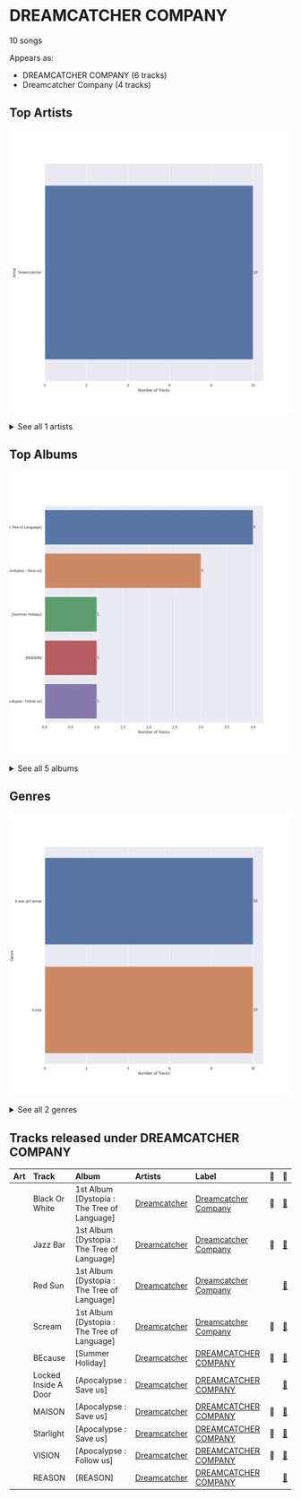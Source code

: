 # DREAMCATCHER COMPANY

10 songs

Appears as:
- DREAMCATCHER COMPANY (6 tracks)
- Dreamcatcher Company (4 tracks)

## Top Artists

![Bar chart of top 1 artists](../images/labels/dreamcatcher_company/artists.png)


<details>
<summary>See all 1 artists</summary>

|   Number of Tracks | Art                                                                                              | Artist                                     | 🔗                                                           |
|-------------------:|:-------------------------------------------------------------------------------------------------|:-------------------------------------------|:------------------------------------------------------------|
|                 10 | <img src="https://i.scdn.co/image/ab6761610000e5eb3d473b3dcc380e2aec2ab329" alt="" width="50" /> | [Dreamcatcher](../artists/dreamcatcher.md) | [🔗](https://open.spotify.com/artist/5V1qsQHdXNm4ZEZHWvFnqQ) |

</details>


## Top Albums

![Bar chart of top 5 albums](../images/labels/dreamcatcher_company/albums.png)


<details>
<summary>See all 5 albums</summary>

|   Number of Tracks | Art                                                                                              | Album                                       | Release Date   | 🔗                                                          |
|-------------------:|:-------------------------------------------------------------------------------------------------|:--------------------------------------------|:---------------|:-----------------------------------------------------------|
|                  4 | <img src="https://i.scdn.co/image/ab67616d0000b27319224fae0aa53341020f5b12" alt="" width="50" /> | 1st Album [Dystopia : The Tree of Language] | 2020-02-18     | [🔗](https://open.spotify.com/album/7no7EZnKgoRWBbGMjZo9gB) |
|                  3 | <img src="https://i.scdn.co/image/ab67616d0000b273d5db2e57a278b11e009b5cc6" alt="" width="50" /> | [Apocalypse : Save us]                      | 2022-04-12     | [🔗](https://open.spotify.com/album/1ONjVRtxAqiTivu0EiEBm5) |
|                  1 | <img src="https://i.scdn.co/image/ab67616d0000b2737c0618723e2fca9e617eec34" alt="" width="50" /> | [Summer Holiday]                            | 2021-07-30     | [🔗](https://open.spotify.com/album/1JOpx5eL6Rb3vRC9epERQD) |
|                  1 | <img src="https://i.scdn.co/image/ab67616d0000b27393dc875f5465891061acef62" alt="" width="50" /> | [REASON]                                    | 2023-01-13     | [🔗](https://open.spotify.com/album/0VZzJkiIK51ygHS5n1qRnZ) |
|                  1 | <img src="https://i.scdn.co/image/ab67616d0000b273c7d075ac409f015413350f6d" alt="" width="50" /> | [Apocalypse : Follow us]                    | 2022-10-11     | [🔗](https://open.spotify.com/album/7MQXcfzHmWjQAAIFhdy1mY) |

</details>


## Genres

![Bar chart of top 2 genres](../images/labels/dreamcatcher_company/genres.png)


<details>
<summary>See all 2 genres</summary>

|   Number of Tracks | Genre                                             |
|-------------------:|:--------------------------------------------------|
|                 10 | [k-pop girl group](../genres/k_pop_girl_group.md) |
|                 10 | [k-pop](../genres/k_pop.md)                       |

</details>


## Tracks released under DREAMCATCHER COMPANY

| Art                                                                                              | Track                | Album                                       | Artists                                    | Label                                           | 💚   | 🔗                                                          |
|:-------------------------------------------------------------------------------------------------|:---------------------|:--------------------------------------------|:-------------------------------------------|:------------------------------------------------|:----|:-----------------------------------------------------------|
| <img src="https://i.scdn.co/image/ab67616d0000b27319224fae0aa53341020f5b12" alt="" width="50" /> | Black Or White       | 1st Album [Dystopia : The Tree of Language] | [Dreamcatcher](../artists/dreamcatcher.md) | [Dreamcatcher Company](dreamcatcher_company.md) | 💚   | [🔗](https://open.spotify.com/track/11wbEfF8uFBY6T2gNH7cI5) |
| <img src="https://i.scdn.co/image/ab67616d0000b27319224fae0aa53341020f5b12" alt="" width="50" /> | Jazz Bar             | 1st Album [Dystopia : The Tree of Language] | [Dreamcatcher](../artists/dreamcatcher.md) | [Dreamcatcher Company](dreamcatcher_company.md) | 💚   | [🔗](https://open.spotify.com/track/4dIZBPtKfOvo8YuundgcwH) |
| <img src="https://i.scdn.co/image/ab67616d0000b27319224fae0aa53341020f5b12" alt="" width="50" /> | Red Sun              | 1st Album [Dystopia : The Tree of Language] | [Dreamcatcher](../artists/dreamcatcher.md) | [Dreamcatcher Company](dreamcatcher_company.md) |     | [🔗](https://open.spotify.com/track/5lwWpQ71GKN3sWmk8zZr9g) |
| <img src="https://i.scdn.co/image/ab67616d0000b27319224fae0aa53341020f5b12" alt="" width="50" /> | Scream               | 1st Album [Dystopia : The Tree of Language] | [Dreamcatcher](../artists/dreamcatcher.md) | [Dreamcatcher Company](dreamcatcher_company.md) | 💚   | [🔗](https://open.spotify.com/track/3vPHCKu5UhbGLe9rs8dBGr) |
| <img src="https://i.scdn.co/image/ab67616d0000b2737c0618723e2fca9e617eec34" alt="" width="50" /> | BEcause              | [Summer Holiday]                            | [Dreamcatcher](../artists/dreamcatcher.md) | [DREAMCATCHER COMPANY](dreamcatcher_company.md) | 💚   | [🔗](https://open.spotify.com/track/3L74uwShK0JqEUZ5Y2JoDW) |
| <img src="https://i.scdn.co/image/ab67616d0000b273d5db2e57a278b11e009b5cc6" alt="" width="50" /> | Locked Inside A Door | [Apocalypse : Save us]                      | [Dreamcatcher](../artists/dreamcatcher.md) | [DREAMCATCHER COMPANY](dreamcatcher_company.md) |     | [🔗](https://open.spotify.com/track/3MIXS3voZb2QFTnjKeYVT6) |
| <img src="https://i.scdn.co/image/ab67616d0000b273d5db2e57a278b11e009b5cc6" alt="" width="50" /> | MAISON               | [Apocalypse : Save us]                      | [Dreamcatcher](../artists/dreamcatcher.md) | [DREAMCATCHER COMPANY](dreamcatcher_company.md) | 💚   | [🔗](https://open.spotify.com/track/1fdlTXD7obDyqOpx96BEL9) |
| <img src="https://i.scdn.co/image/ab67616d0000b273d5db2e57a278b11e009b5cc6" alt="" width="50" /> | Starlight            | [Apocalypse : Save us]                      | [Dreamcatcher](../artists/dreamcatcher.md) | [DREAMCATCHER COMPANY](dreamcatcher_company.md) | 💚   | [🔗](https://open.spotify.com/track/5i5WNh302rkoveunUdZwG2) |
| <img src="https://i.scdn.co/image/ab67616d0000b273c7d075ac409f015413350f6d" alt="" width="50" /> | VISION               | [Apocalypse : Follow us]                    | [Dreamcatcher](../artists/dreamcatcher.md) | [DREAMCATCHER COMPANY](dreamcatcher_company.md) | 💚   | [🔗](https://open.spotify.com/track/1nmc8ngLcvccw7Lay5v5SP) |
| <img src="https://i.scdn.co/image/ab67616d0000b27393dc875f5465891061acef62" alt="" width="50" /> | REASON               | [REASON]                                    | [Dreamcatcher](../artists/dreamcatcher.md) | [DREAMCATCHER COMPANY](dreamcatcher_company.md) |     | [🔗](https://open.spotify.com/track/2RqjrPwWWk6MOo6YzqYJ6U) |
